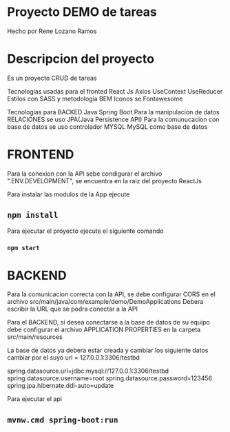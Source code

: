 # Proyecto DEMO de tareas

Hecho por Rene Lozano Ramos

# Descripcion del proyecto
Es un proyecto CRUD de tareas

Tecnologias usadas para el fronted
    React Js
    Axios
    UseContext
    UseReducer
    Estilos con SASS y metodologia BEM
    Iconos se Fontawesome

Tecnologias para BACKED
    Java
    Spring Boot
    Para la manipulacion de datos RELACIONES se uso JPA(Java Persistence API)
    Para la comunucacion con base de datos se uso controlador MYSQL
    MySQL como base de datos


# FRONTEND
Para la conexion con la API sebe condigurar el archivo ".ENV.DEVELOPMENT", se encuentra en la raiz del proyecto ReactJs

Para instalar las modulos de la App ejecute
## `npm install`

Para ejecutar el proyecto ejecute el siguiente comando
### `npm start`


# BACKEND
Para la comunicacion correcta con la API, se debe configurar CORS en el archivo src/main/java/com/example/demo/DemoApplications
Debera escribir la URL que se podra conectar a la API

Para el BACKEND, si desea conectarse a la base de datos de su equipo debe configurar el archivo APPLICATION PROPERTIES en la carpeta src/main/resources

La base de datos ya debera estar creada y cambiar los siguiente datos
cambiar por el suyo
url = 127.0.0.1:3306/testbd

spring.datasource.url=jdbc:mysql://127.0.0.1:3306/testbd
spring.datasource.username=root
spring.datasource.password=123456
spring.jpa.hibernate.ddl-auto=update

Para ejecutar el api
## `mvnw.cmd spring-boot:run`

